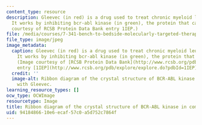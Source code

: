 ```yaml
---
content_type: resource
description: Gleevec (in red) is a drug used to treat chronic myeloid leukemia (CML).
  It works by inhibiting bcr-abl kinase (in green), the protein that causes CML. (Image
  courtesy of RCSB Protein Data Bank entry 1IEP.)
file: /media/courses/7-341-bench-to-bedside-molecularly-targeted-therapies-in-blood-disorders-and-malignancy-fall-2009/9418486610e6ecaf57c0a5d752c7864f_7-341f09.jpg
file_type: image/jpeg
image_metadata:
  caption: Gleevec (in red) is a drug used to treat chronic myeloid leukemia (CML).
    It works by inhibiting bcr-abl kinase (in green), the protein that causes CML.
    (Image courtesy of [RCSB Protein Data Bank](http://www.rcsb.org/pdb/home/home.do)
    entry [1IEP](http://www.rcsb.org/pdb/explore/explore.do?pdbId=1IEP).)
  credit: ''
  image-alt: Ribbon diagram of the crystal structure of BCR-ABL kinase in complex
    with Gleevec.
learning_resource_types: []
ocw_type: OCWImage
resourcetype: Image
title: Ribbon diagram of the crystal structure of BCR-ABL kinase in complex with Gleevec
uid: 94184866-10e6-ecaf-57c0-a5d752c7864f
---
```

